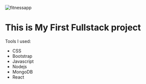 ![fitnessapp](https://github.com/user-attachments/assets/c747e826-1cdb-4a41-a035-03b139a1714f)
# This is My First Fullstack project
Tools I used:
- CSS
- Bootstrap
- Javascript
- Nodejs
- MongoDB
- React

